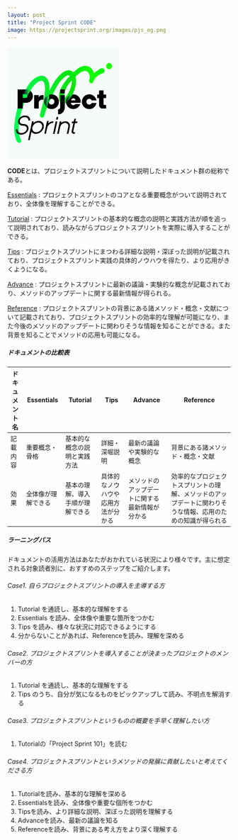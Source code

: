 ```yaml
---
layout: post
title: "Project Sprint CODE"
image: https://projectsprint.org/images/pjs_og.png
---
```


<img alt="Project Sprint" src="../images/pjs_logo.png" width="50%" />

**CODE**とは、プロジェクトスプリントについて説明したドキュメント群の総称である。

[Essentials](../ja/code/essentials.md) : プロジェクトスプリントのコアとなる重要概念がついて説明されており、全体像を理解することができる。

[Tutorial](../ja/code/tutorial/index.md) : プロジェクトスプリントの基本的な概念の説明と実践方法が順を追って説明されており、読みながらプロジェクトスプリントを実際に導入することができる。

[Tips](../ja/code/tips/index.md) : プロジェクトスプリントにまつわる詳細な説明・深ぼった説明が記載されており、プロジェクトスプリント実践の具体的ノウハウを得たり、より応用がきくようになる。

[Advance](../ja/code/advance.md) : プロジェクトスプリントに最新の議論・実験的な概念が記載されており、メソッドのアップデートに関する最新情報が得られる。

[Reference](../ja/code/reference.md) : プロジェクトスプリントの背景にある諸メソッド・概念・文献について記載されており、プロジェクトスプリントの効率的な理解が可能になり、また今後のメソッドのアップデートに関わりそうな情報を知ることができる。また背景を知ることでメソッドの応用も可能になる。

##### ドキュメントの比較表

ドキュメント名  | Essentials  | Tutorial  | Tips  | Advance  |  Reference
--|---|---|---|---|--
記載内容  | 重要概念・骨格  |基本的な概念の説明と実践方法   | 詳細・深堀説明  | 最新の議論や実験的な概念  | 背景にある諸メソッド・概念・文献
効果  | 全体像が理解できる  | 基本の理解、導入手順が理解できる  | 具体的なノウハウや応用方法が分かる  | メソッドのアップデートに関する最新情報が分かる  |  効率的なプロジェクトスプリントの理解、メソッドのアップデートに関わりそうな情報、応用のための知識が得られる

##### ラーニングパス

ドキュメントの活用方法はあなたがおかれている状況により様々です。主に想定される対象読者別に、おすすめのステップをご紹介します。

###### Case1. 自らプロジェクトスプリントの導入を主導する方
1. Tutorial を通読し、基本的な理解をする
2. Essentials を読み、全体像や重要な箇所をつかむ
3. Tips を読み、様々な状況に対応できるようにする
4. 分からないことがあれば、Referenceを読み、理解を深める

###### Case2. プロジェクトスプリントを導入することが決まったプロジェクトのメンバーの方
1. Tutorial を通読し、基本的な理解をする
2. Tips のうち、自分が気になるものをピックアップして読み、不明点を解消する

###### Case3. プロジェクトスプリントというものの概要を手早く理解したい方
1. Tutorialの「Project Sprint 101」を読む

###### Case4. プロジェクトスプリントというメソッドの発展に貢献したいと考えてくださる方
1. Tutorialを読み、基本的な理解を深める
2. Essentialsを読み、全体像や重要な個所をつかむ
3. Tipsを読み、より詳細な説明、深ぼった説明を理解する
4. Advanceを読み、最新の議論を知る
5. Referenceを読み、背景にある考え方をより深く理解する
